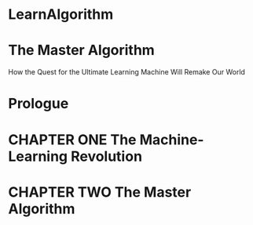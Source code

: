 # LearnAlgorithm

# The Master Algorithm
How the Quest for the Ultimate Learning Machine Will Remake Our World

# Prologue

# CHAPTER ONE The Machine-Learning Revolution

# CHAPTER TWO The Master Algorithm


